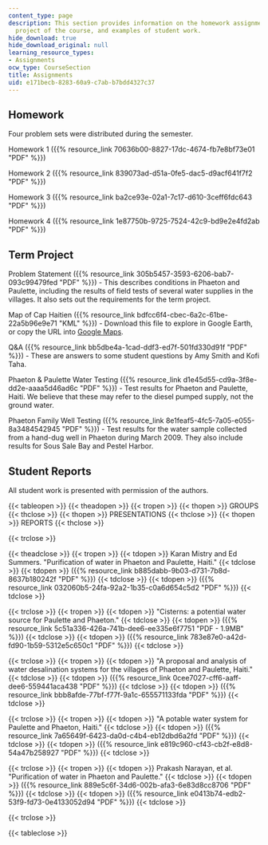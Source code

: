 ```yaml
---
content_type: page
description: This section provides information on the homework assignments and term
  project of the course, and examples of student work.
hide_download: true
hide_download_original: null
learning_resource_types:
- Assignments
ocw_type: CourseSection
title: Assignments
uid: e171becb-8283-60a9-c7ab-b7bdd4327c37
---
```


Homework
--------

Four problem sets were distributed during the semester.

Homework 1 ({{% resource_link 70636b00-8827-17dc-4674-fb7e8bf73e01 "PDF" %}})

Homework 2 ({{% resource_link 839073ad-d51a-0fe5-dac5-d9acf641f7f2 "PDF" %}})

Homework 3 ({{% resource_link ba2ce93e-02a1-7c17-d610-3ceff6fdc643 "PDF" %}})

Homework 4 ({{% resource_link 1e87750b-9725-7524-42c9-bd9e2e4fd2ab "PDF" %}})

Term Project
------------

Problem Statement ({{% resource_link 305b5457-3593-6206-bab7-093c99479fed "PDF" %}}) - This describes conditions in Phaeton and Paulette, including the results of field tests of several water supplies in the villages. It also sets out the requirements for the term project.

Map of Cap Haitien ({{% resource_link bdfcc6f4-cbec-6a2c-61be-22a5b96e9e71 "KML" %}}) - Download this file to explore in Google Earth, or copy the URL into [Google Maps](http://maps.google.com/).

Q&A ({{% resource_link bb5dbe4a-1cad-ddf3-ed7f-501fd330d91f "PDF" %}}) - These are answers to some student questions by Amy Smith and Kofi Taha.

Phaeton & Paulette Water Testing ({{% resource_link d1e45d55-cd9a-3f8e-dd2e-aaaa5d46ad6c "PDF" %}}) - Test results for Phaeton and Paulette, Haiti. We believe that these may refer to the diesel pumped supply, not the ground water.

Phaeton Family Well Testing ({{% resource_link 8e1feaf5-4fc5-7a05-e055-8a3484542945 "PDF" %}}) - Test results for the water sample collected from a hand-dug well in Phaeton during March 2009. They also include results for Sous Sale Bay and Pestel Harbor.

Student Reports
---------------

All student work is presented with permission of the authors.

{{< tableopen >}}
{{< theadopen >}}
{{< tropen >}}
{{< thopen >}}
GROUPS
{{< thclose >}}
{{< thopen >}}
PRESENTATIONS
{{< thclose >}}
{{< thopen >}}
REPORTS
{{< thclose >}}

{{< trclose >}}

{{< theadclose >}}
{{< tropen >}}
{{< tdopen >}}
Karan Mistry and Ed Summers. "Purification of water in Phaeton and Paulette, Haiti."
{{< tdclose >}}
{{< tdopen >}}
({{% resource_link b885dabb-9b03-d731-7b8d-8637b180242f "PDF" %}})
{{< tdclose >}}
{{< tdopen >}}
({{% resource_link 032060b5-24fa-92a2-1b35-c0a6d654c5d2 "PDF" %}})
{{< tdclose >}}

{{< trclose >}}
{{< tropen >}}
{{< tdopen >}}
"Cisterns: a potential water source for Paulette and Phaeton."
{{< tdclose >}}
{{< tdopen >}}
({{% resource_link 5c51a336-426a-741b-dee6-ee335e6f7751 "PDF - 1.9MB" %}})
{{< tdclose >}}
{{< tdopen >}}
({{% resource_link 783e87e0-a42d-fd90-1b59-5312e5c650c1 "PDF" %}})
{{< tdclose >}}

{{< trclose >}}
{{< tropen >}}
{{< tdopen >}}
"A proposal and analysis of water desalination systems for the villages of Phaeton and Paulette, Haiti."
{{< tdclose >}}
{{< tdopen >}}
({{% resource_link 0cee7027-cff6-aaff-dee6-559441aca438 "PDF" %}})
{{< tdclose >}}
{{< tdopen >}}
({{% resource_link bbb8afde-77bf-f77f-9a1c-655571133fda "PDF" %}})
{{< tdclose >}}

{{< trclose >}}
{{< tropen >}}
{{< tdopen >}}
"A potable water system for Paulette and Phaeton, Haiti."
{{< tdclose >}}
{{< tdopen >}}
({{% resource_link 7a65649f-6423-da0d-c4b4-eb12dbd6a2fd "PDF" %}})
{{< tdclose >}}
{{< tdopen >}}
({{% resource_link e819c960-cf43-cb2f-e8d8-54a47b258927 "PDF" %}})
{{< tdclose >}}

{{< trclose >}}
{{< tropen >}}
{{< tdopen >}}
Prakash Narayan, et al. "Purification of water in Phaeton and Paulette."
{{< tdclose >}}
{{< tdopen >}}
({{% resource_link 889e5c6f-34d6-002b-afa3-6e83d8cc8706 "PDF" %}})
{{< tdclose >}}
{{< tdopen >}}
({{% resource_link e0413b74-edb2-53f9-fd73-0e4133052d94 "PDF" %}})
{{< tdclose >}}

{{< trclose >}}

{{< tableclose >}}